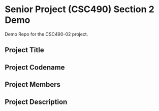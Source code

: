 # Senior Project (CSC490) Section 2 Demo
Demo Repo for the CSC490-02 project.

## Project Title ##

## Project Codename ##

## Project Members ##

## Project Description ##



